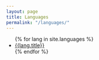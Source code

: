 ```yaml
---
layout: page
title: Languages
permalink: "/languages/"
---
```


<div class="two-cols">
    <ul>
    {% for lang in site.languages %}
        <li><a href="{{ lang.url | prepend: site.baseurl }}">{{lang.title}}</a></li>
    {% endfor %}
    </ul>
</div>


